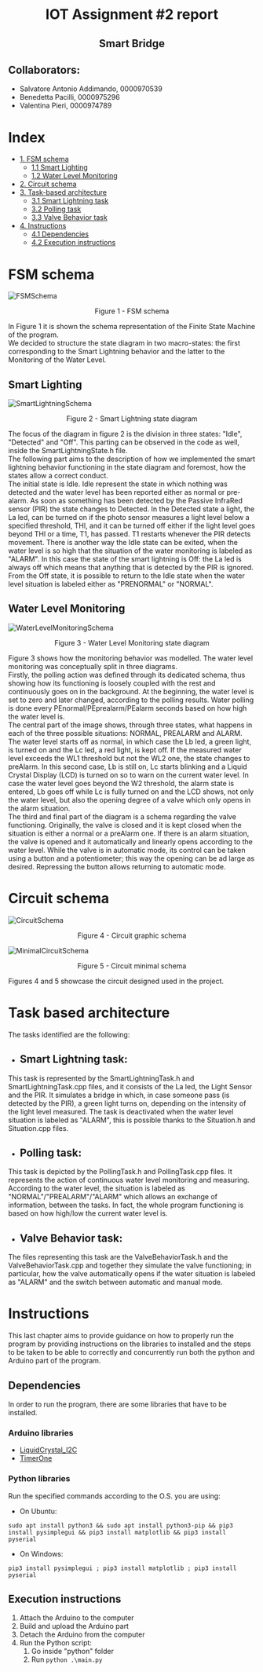 # <div align=center> IOT Assignment #2 report</div>
## <div align = center> Smart Bridge</div>
## Collaborators:
- Salvatore Antonio Addimando, 0000970539
- Benedetta Pacilli, 0000975296
- Valentina Pieri, 0000974789

<div style="page-break-after: always;"></div>

# Index

- [1. FSM schema](#fsm-schema)
	- [1.1 Smart Lighting](#smart-lightning)
	- [1.2 Water Level Monitoring](#water-level-monitoring)
- [2. Circuit schema](#circuit-schema)
- [3. Task-based architecture](#task-based-architecture)
	- [3.1 Smart Lightning task](#smart-lightning-task)
	- [3.2 Polling task](#polling-task)
	- [3.3 Valve Behavior task](#valve-behavior-task)
- [4. Instructions](#instructions)
	- [4.1 Dependencies](#dependencies)
	- [4.2 Execution instructions](#execution-instructions)

<div style="page-break-after: always;"></div>

# FSM schema
![FSMSchema](resources/FSMschema.jpg)
<figcaption align = "center">Figure 1 - FSM schema</figcaption>

In Figure 1 it is shown the schema representation of the Finite State Machine of the program.</br> We decided to structure the state diagram in two macro-states: the first corresponding to the Smart Lightning behavior and the latter to the Monitoring of the Water Level.</br> 

<div style="page-break-after: always;"></div>

## Smart Lighting
![SmartLightningSchema](resources/SmartLightningSchema.jpg)
<figcaption align = "center">Figure 2 - Smart Lightning state diagram</figcaption>

The focus of the diagram in figure 2 is the division in three states: "Idle", "Detected" and "Off".
This parting can be observed in the code as well, inside the SmartLightningState.h file.</br> The following part aims to the description of how we implemented the smart lightning behavior functioning in the state diagram and foremost, how the states allow a correct conduct.</br> The initial state is Idle. Idle represent the state in which nothing was detected and the water level has been reported either as normal or pre-alarm. As soon as something has been detected by the Passive InfraRed sensor (PIR) the state changes to Detected. In the Detected state a light, the La led, can be turned on if the photo sensor measures a light level below a specified threshold, THl, and it can be turned off either if the light level goes beyond THl or a time, T1, has passed. T1 restarts whenever the PIR detects movement. There is another way the Idle state can be exited, when the water level is so high that the situation of the water monitoring is labeled as "ALARM". In this case the state of the smart lightning is Off: the La led is always off which means that anything that is detected by the PIR is ignored. From the Off state, it is possible to return to the Idle state when the water level situation is labeled either as "PRENORMAL" or "NORMAL".

<div style="page-break-after: always;"></div>

## Water Level Monitoring

![WaterLevelMonitoringSchema](WaterLevelMonitoringSchema.jpg)

<figcaption align = "center">Figure 3 - Water Level Monitoring state diagram</figcaption>

Figure 3 shows how the monitoring behavior was modelled. The water level monitoring was conceptually split in three diagrams.</br> Firstly, the polling action was defined through its dedicated schema, thus showing how its functioning is loosely coupled with the rest and continuously goes on in the background. At the beginning, the water level is set to zero and later changed, according to the polling results. Water polling is done every PEnormal/PEprealarm/PEalarm seconds based on how high the water level is.</br> The central part of the image shows, through three states, what happens in each of the three possible situations: NORMAL, PREALARM and ALARM. The water level starts off as normal, in which case the Lb led, a green light, is turned on and the Lc led, a red light, is kept off. If the measured water level exceeds the WL1 threshold but not the WL2 one, the state changes to preAlarm. In this second case, Lb is still on, Lc starts blinking and a Liquid Crystal Display (LCD) is turned on so to warn on the current water level. In case the water level goes beyond the W2 threshold, the alarm state is entered, Lb goes off while Lc is fully turned on and the LCD shows, not only the water level, but also the opening degree of a valve which only opens in the alarm situation.</br> The third and final part of the diagram is a schema regarding the valve functioning.  Originally, the valve is closed and it is kept closed when the situation is either a normal or a preAlarm one. If there is an alarm situation, the valve is opened and it automatically and linearly opens according to the water level. While the valve is in automatic mode, its control can be taken using a button and a potentiometer; this way the opening can be ad large as desired.  Repressing the button allows returning to automatic mode. 

<div style="page-break-after: always;"></div>

# Circuit schema
![CircuitSchema](CircuitSchema.png)
<figcaption align = "center">Figure 4 - Circuit graphic schema</figcaption>

![MinimalCircuitSchema](MinimalSchema.png)
<figcaption align = "center">Figure 5 - Circuit minimal schema</figcaption>

Figures 4 and 5 showcase the circuit designed used in the project.

<div style="page-break-after: always;"></div>

# Task based architecture

The tasks identified are the following:
- ## Smart Lightning task:
This task is represented by the SmartLightningTask.h and SmartLightningTask.cpp files, and it consists of the La led, the Light Sensor and the PIR. It simulates a bridge in which, in case someone pass (is detected by the PIR), a green light turns on, depending on the intensity of the light level measured. The task is deactivated when the water level situation is labeled as "ALARM", this is possible thanks to the Situation.h and Situation.cpp files.
- ## Polling task: 
This task is depicted by the PollingTask.h and PollingTask.cpp files. It represents the action of continuous water level monitoring and measuring. According to the water level, the situation is labeled as "NORMAL"/"PREALARM"/"ALARM" which allows an exchange of information, between the tasks. In fact, the whole program functioning is based on how high/low the current water level is.
- ## Valve Behavior task:
The files representing this task are the ValveBehaviorTask.h and the ValveBehaviorTask.cpp and together they simulate the valve functioning; in particular, how the valve automatically opens if the water situation is labeled as "ALARM" and the switch between automatic and manual mode.

<div style="page-break-after: always;"></div>

# Instructions
This last chapter aims to provide guidance on how to properly run the program by providing instructions on the libraries to installed and the steps to be taken to be able to correctly and concurrently run both the python and Arduino part of the program.

## Dependencies
In order to run the program, there are some libraries that have to be installed.

### Arduino libraries
- [LiquidCrystal_I2C](https://github.com/johnrickman/LiquidCrystal_I2C)
- [TimerOne](https://github.com/PaulStoffregen/TimerOne)
### Python libraries
Run the specified commands according to the O.S. you are using:
- On Ubuntu:
```
sudo apt install python3 && sudo apt install python3-pip && pip3 install pysimplegui && pip3 install matplotlib && pip3 install pyserial
```
- On Windows: 
```
pip3 install pysimplegui ; pip3 install matplotlib ; pip3 install pyserial
```

## Execution instructions

1. Attach the Arduino to the computer
2. Build and upload the Arduino part
3. Detach the Arduino from the computer
4. Run the Python script:
	1. Go inside "python" folder 
	2. Run ```python .\main.py ```